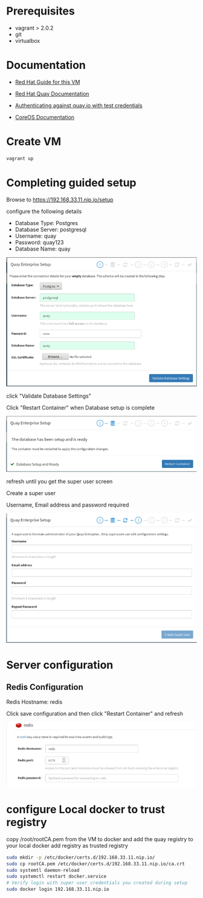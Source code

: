 
# Prerequisites

- vagrant > 2.0.2
- git
- virtualbox

# Documentation

- [Red Hat Guide for this VM](https://access.redhat.com/documentation/en-us/red_hat_quay/2.9/pdf/deploy_red_hat_quay_-_basic/Red_Hat_Quay-2.9-Deploy_Red_Hat_Quay_-_Basic-en-US.pdf)

- [Red Hat Quay Documentation](https://access.redhat.com/documentation/en-us/red_hat_quay/2.9/html-single/use_red_hat_quay/)

- [Authenticating against quay.io with test credentials](https://access.redhat.com/solutions/3533201)

- [CoreOS Documentation](https://coreos.com/quay-enterprise/docs/latest/)

# Create VM

```bash
vagrant up
```

# Completing guided setup

Browse to https://192.168.33.11.nip.io/setup

configure the following details

- Database Type: Postgres
- Database Server: postgresql
- Username: quay
- Password: quay123
- Database Name: quay

![Quay DB Setup](screenshots/QuayDBSetup.png)

click "Validate Database Settings"

Click "Restart Container" when Database setup is complete

![Quay Restart Container](screenshots/QuayRestartContainer.png)

refresh until you get the super user screen

Create a super user

Username, Email address and password required

![Quay Super User Setup](screenshots/QuaySuperUserSetup.png)


# Server configuration

## Redis Configuration

Redis Hostname: redis

Click save configuration and then click "Restart Container" and refresh

![Quay Redis Setup](screenshots/QuayRedisSetup.png)


# configure Local docker to trust registry
copy /root/rootCA.pem from the VM to docker and add the quay registry to your local docker
add registry as trusted registry

```bash
sudo mkdir -p /etc/docker/certs.d/192.168.33.11.nip.io/
sudo cp rootCA.pem /etc/docker/certs.d/192.168.33.11.nip.io/ca.crt
sudo systemtl daemon-reload
sudo systemctl restart docker.service
# Verify login with super user credentials you created during setup
sudo docker login 192.168.33.11.nip.io
```
